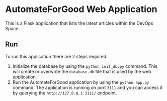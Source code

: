 # AutomateForGood Web Application

This is a Flask application that lists the latest articles within the DevOps Space.

## Run 

To run this application there are 2 steps required:

1. Initialize the database by using the `python init_db.py` command. This will create or overwrite the `database.db` file that is used by the web application.
2.  Run the AutomateForGood application by using the `python app.py` command. The application is running on port `3111` and you can access it by querying the `http://127.0.0.1:3111/` endpoint.
